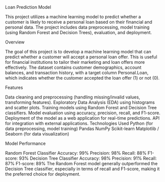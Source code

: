 Loan Prediction Model

This project utilizes a machine learning model to predict whether a customer is likely to receive a personal loan based on their financial and personal data. The project includes data preprocessing, model training (using Random Forest and Decision Trees), evaluation, and deployment.

Overview

The goal of this project is to develop a machine learning model that can predict whether a customer will accept a personal loan offer. This is useful for financial institutions to tailor their marketing and loan offers more effectively.
The dataset contains customer demographics, account balances, and transaction history, with a target column Personal.Loan, which indicates whether the customer accepted the loan offer (1) or not (0).

Features

Data cleaning and preprocessing (handling missing/invalid values, transforming features).
Exploratory Data Analysis (EDA) using histograms and scatter plots.
Training models using Random Forest and Decision Tree classifiers.
Model evaluation using accuracy, precision, recall, and F1-score.
Deployment of the model as a web application for real-time predictions.
API for integration with external applications.
Technologies Used
Python (for data preprocessing, model training)
Pandas
NumPy
Scikit-learn
Matplotlib / Seaborn (for data visualization)

Model Performance

Random Forest Classifier
Accuracy: 99%
Precision: 98%
Recall: 88%
F1-score: 93%
Decision Tree Classifier
Accuracy: 98%
Precision: 91%
Recall: 87%
F1-score: 89%
The Random Forest model generally outperformed the Decision Tree classifier, especially in terms of recall and F1-score, making it the preferred choice for deployment.
